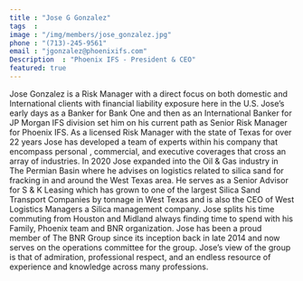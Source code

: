 ```yaml
---
title : "Jose G Gonzalez"
tags  : 
image : "/img/members/jose_gonzalez.jpg"
phone : "(713)-245-9561"
email : "jgonzalez@phoenixifs.com"
Description  : "Phoenix IFS - President & CEO"                                                                   
featured: true
---
```

                                                                                    
Jose Gonzalez is a Risk Manager with a direct focus on both domestic and International clients with financial liability exposure here in the U.S.
Jose’s early days as a Banker for Bank One and then as an  International Banker for JP Morgan IFS division set him on his current path as Senior Risk Manager for Phoenix IFS. As a licensed Risk Manager with the state of Texas for over 22 years Jose has developed a team of experts within his company that encompass personal , commercial, and executive coverages that cross an array of industries. In 2020 Jose expanded into the Oil & Gas industry in The Permian Basin where he advises on logistics related to silica sand for fracking in and around the West Texas area. He serves as a Senior Advisor for S & K Leasing which has grown to one of the largest Silica Sand Transport Companies by tonnage in West Texas and is also the CEO of West Logistics Managers a Silica management company. Jose splits his time commuting from  Houston and Midland always finding time to spend with his Family, Phoenix team and BNR organization.
Jose has been a proud member of The BNR Group since its inception back in late 2014 and now serves on the operations committee for the group. Jose’s view of the group is that of admiration, professional respect, and an endless resource of experience and knowledge across many professions.
